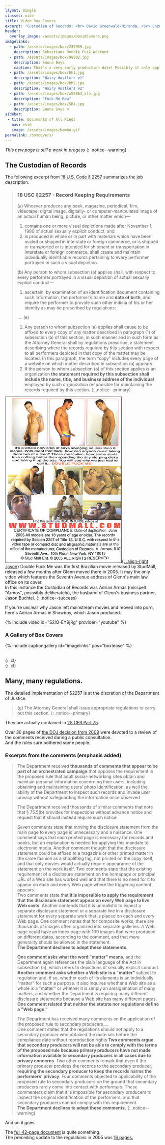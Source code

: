 ```yaml
---
layout: single
classes: wide
title: Video Box Covers
excerpt: "Custodian of Records: <br> David Greenwald-Miranda, <br> Enzuli Penthouse, RJ, BRASIL"
header:
  overlay_image: /assets/images/DavidCamera.png
imagelinks:
  - path: /assets/images/box/235955.jpg
    description: Sebastians Double Fuck Weekend
  - path: /assets/images/box/98902.jpg
    description: Sauna Boys
    caption: That's a very early production date! Possibly it only applies to one scene. David M is listed as director and would have been 16.
  - path: /assets/images/box/hh1.jpg
    description: "Hairy Hustlers v1"
  - path: /assets/images/box/hh2.jpg
    description: "Hairy Hustlers v2"
  - path: /assets/images/box/a50864_xlb.jpg
    description: "Fuck Me Raw"
  - path: /assets/images/box/SB4.jpg
    description: Sauna Boys 4 
sidebar:
 - title: Documents of All Kinds
   nav: evid
   image: /assets/images/bamba.gif
permalink: /boxcovers/
---
```


_This new page is still a work in progess_
{: .notice--warning}  

## The Custodian of Records

The following excerpt from [18 U.S. Code § 2257](https://www.law.cornell.edu/uscode/text/18/2257) summarizes the job description.
> ### 18 USC §2257 - Record Keeping Requirements
> (a) Whoever produces any book, magazine, periodical, film, videotape, digital image, digitally- or computer-manipulated image of an actual human being, picture, or other matter which—
>   1. contains one or more visual depictions made after November 1, 1990 of actual sexually explicit conduct; and
>   2. is produced in whole or in part with materials which have been mailed or shipped in interstate or foreign commerce, or is shipped or transported or is intended for shipment or transportation in interstate or foreign commerce;
   shall create and maintain individually identifiable records pertaining to every performer portrayed in such a visual depiction.
>   
> (b) Any person to whom subsection (a) applies shall, with respect to every performer portrayed in a visual depiction of actual sexually explicit conduct—
>   1. ascertain, by examination of an identification document containing such information, the performer’s name and **date of birth**, and require the performer to provide such other indicia of his or her identity as may be prescribed by regulations;
> 
> ....
> (e)
> 1. Any person to whom subsection (a) applies shall cause to be affixed to every copy of any matter described in paragraph (1) of subsection (a) of this section, in such manner and in such form as the Attorney General shall by regulations prescribe, a statement describing where the records required by this section with respect to all performers depicted in that copy of the matter may be located. In this paragraph, the term “copy” includes every page of a website on which matter described in subsection (a) appears.
> 2. If the person to whom subsection (a) of this section applies is an organization **the statement required by this subsection shall include the name, title, and business address of the individual** employed by such organization responsible for maintaining the records required by this section.
{: .notice--primary}



[![Double Fuck Me](/assets/images/DFM.jpg){: .align-right .jason}](/assets/images/DFM.jpg)
Double Fuck Me was the first Brazilian movie released by StudMall, released a few months after Glenn moved there in 2005. It may the only video which features the Seventh Avenue address of Glenn's main law office on its cover.  
In this instance the Custodian of Records was Adrian Armas (misspelt "Armos", posssibly deliberately), the husband of Glenn's business partner, Jason Buchtel. 
{: .notice--success}

If you're unclear why Jason left mainstream movies and moved into porn, here's Adrian Armas in Showboy, which Jason produced.

<div class="vide">
{% include video id="S2IQ-EY9jRg" provider="youtube" %}
</div>

### A Gallery of Box Covers

{% include captiongallery id="imagelinks" pos="boxtease" %}  


<br>
{: .cl}




<br>
{: .cl}


## Many, many regulations.

The detailed implementation of $2257 is at the discretion of the Department of Justice.
> (g) The Attorney General shall issue appropriate regulations to carry out this section.
{: .notice--primary}

They are actually contained in
[28 CFR Part 75](https://www.law.cornell.edu/cfr/text/28/part-75).  

Over 30 pages of [the DOJ decision from 2008](/assets/pdfs/final-sexual-depiction.pdf) were devoted to a review of the comments received during a public consultation.  
And the rules sure bothered some people.

### Excerpts from the comments (emphasis added)
> The Department received **thousands of comments that appear to be part of an orchestrated campaign** that opposes the requirement in the proposed rule that adult social-networking sites obtain and maintain personal information concerning their users, including obtaining and maintaining users’ photo identification, as well the ability of the Department to inspect such records and invade user privacy without safeguarding the information once observed. 
> 
> The Department received thousands of similar comments that note that
§ 75.5(b) provides for inspections without advance notice and request that it should instead require such notice.
> 
> Seven comments state that moving the disclosure statement from the main page to every page is unnecessary and a nuisance. One comment says that each printed page is necessary for records and books, but an explanation is needed for applying this mandate to electronic media. Another comment thought that the disclosure statement could be affixed to a magazine or other printed matter in the same fashion as a shoplifting tag, not printed on the copy itself, and that only movies would actually require appearance of the statement on the work itself. Two comments state that the existing requirement of a disclosure statement on the homepage or principal URL of a Web site has worked well and that there is no need for it to appear on each and every Web page where the triggering content appears.  
> Two comments state that **it is impossible to apply the requirement that the disclosure statement appear on every Web page to live Web casts**. Another contends that it is unrealistic to expect a separate disclosure statement or a separate line in a disclosure statement for every separate work that is placed on each and every Web page. One comment notes that for composite works, there are thousands of images often organized into separate galleries. A Web page could have an index page with 100 images that were produced on different dates, according to the comment, and that more generality should be allowed in the statement.  
> **The Department declines to adopt these statements.**
> 
> **One comment asks what the word "matter" means**, and the Department again references the plain language of the Act in subsection (a), which refers to depictions of sexually explicit conduct. **Another comment asks whether a Web site is a "matter"** subject to regulation and, if so, whether each of its elements is an individually "matter" for such a purpose. It also inquires whether a Web site as a whole is a "matter" or whether it is simply an amalgamation of many matters, and whether the Department is requiring many different disclosure statements because a Web site has many different pages.  
> **One comment related that neither the statute nor regulations define a "Web page."**
> 
> The Department has received many comments on the application of the proposed rule to secondary producers....  
> One comment states that the regulations should not apply to a secondary producer who obtained the materials before the compliance date without reproduction rights
> **Two comments argue that secondary producers will not be able to comply with the terms of the proposed rule because primary producers have not made information available to secondary producers in all cases due to privacy concerns**. Two other comments remark that even if the primary producer provides the records to the secondary producer, **requiring the secondary producer to keep the records harms the performers’ privacy**.
> Four comments objected to applicability of the proposed rule to secondary producers on the ground that secondary producers rarely come into contact with performers. These commenters claim that it is impossible for secondary producers to inspect the original identification of the performers, and that secondary producers cannot comply with this requirement.  
> **The Department declines to adopt these comments.** 
{: .notice--warning}

And on it goes.

The [full 42-page document](/assets/pdfs/final-sexual-depiction.pdf) is quite something.  
The preceding update to the regulations in 2005 was [16 pages.](/assets/pdfs/05-10107.pdf)
